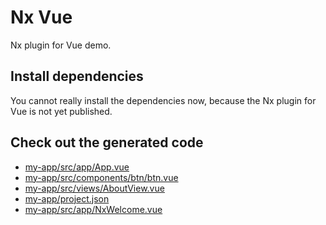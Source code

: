 # Nx Vue

Nx plugin for Vue demo.

## Install dependencies

You cannot really install the dependencies now, because the Nx plugin for Vue is not yet published.

## Check out the generated code

- [my-app/src/app/App.vue](my-app/src/app/App.vue)
- [my-app/src/components/btn/btn.vue](my-app/src/components/btn/btn.vue)
- [my-app/src/views/AboutView.vue](my-app/src/views/AboutView.vue)
- [my-app/project.json](my-app/project.json)
- [my-app/src/app/NxWelcome.vue](my-app/src/app/NxWelcome.vue)
